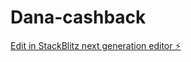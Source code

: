 # Dana-cashback

[Edit in StackBlitz next generation editor ⚡️](https://stackblitz.com/~/github.com/rahayu1991/Dana-cashback)
